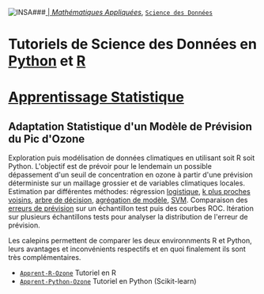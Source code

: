 ###<a href="http://www.insa-toulouse.fr/" ><img src="http://www.math.univ-toulouse.fr/~besse/Wikistat/Images/Logo_INSAvilletoulouse-RVB.png" style="float:left; max-width: 80px; display: inline" alt="INSA"/> |  [*Mathématiques Appliquées*](http://www.math.insa-toulouse.fr/fr/index.html), [`Science des Données`](http://www.math.insa-toulouse.fr/fr/enseignement.html)
# Tutoriels de Science des Données en [Python](https://www.python.org/) et [R](href="https://cran.r-project.org/)
# [Apprentissage Statistique](\http://wikistat.fr)

##  Adaptation Statistique d'un Modèle de Prévision du Pic d'Ozone


Exploration puis modélisation de données climatiques en utilisant soit R soit Python. L'objectif est de prévoir pour le lendemain un possible dépassement d'un seuil de concentration en ozone à partir d'une prévision déterministe sur un maillage grossier et de variables climatiques locales. Estimation par différentes méthodes: régression [logistique](http://wikistat.fr/pdf/st-m-app-rlogit.pdf), [k plus proches voisins](http://wikistat.fr/pdf/st-m-app-add.pdf), [arbre de décision](http://wikistat.fr/pdf/st-m-app-cart.pdf), [agrégation de modèle](http://wikistat.fr/pdf/st-m-app-agreg.pdf), [SVM](http://wikistat.fr/pdf/st-m-app-svm.pdf). Comparaison des [erreurs de prévision](http://wikistat.fr/pdf/st-m-app-risque-estim.pdf) sur un échantillon test puis des courbes ROC. Itération sur plusieurs échantillons tests pour analyser la distribution de l'erreur de prévision. 

Les calepins permettent de comparer les deux environnments R et Python, leurs avantages et inconvénients respectifs et en quoi finalement ils sont très complémentaires.

- [`Apprent-R-Ozone`](https://github.com/wikistat/Apprentissage/blob/master/Pic-ozone/Apprent-R-Ozone.ipynb) Tutoriel en R
- [`Apprent-Python-Ozone`](https://github.com/wikistat/Apprentissage/blob/master/Pic-ozone/Apprent-Python-Ozone.ipynb) Tutoriel en Python (Scikit-learn)